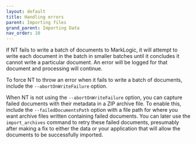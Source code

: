 ```yaml
---
layout: default
title: Handling errors
parent: Importing files
grand_parent: Importing Data
nav_order: 10
---
```


If NT fails to write a batch of documents to MarkLogic, it will attempt to write each document in the batch in smaller
batches until it concludes it cannot write a particular document. An error will be logged for that document and 
processing will continue. 

To force NT to throw an error when it fails to write a batch of documents, include the `--abortOnWriteFailure` option. 

When NT is not using the `--abortOnWriteFailure` option, you can capture failed documents with their metadata in a
ZIP archive file. To enable this, include the `--failedDocumentsPath` option with a file path for where you want 
archive files written containing failed documents. You can later use the `import_archives` command to retry these 
failed documents, presumably after making a fix to either the data or your application that will allow the documents 
to be successfully imported.
